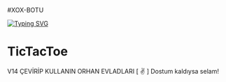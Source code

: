 #XOX-BOTU

[![Typing SVG](https://readme-typing-svg.herokuapp.com?font=Delicious+Handrawn&size=60&pause=1000&color=00F743&repeat=false&width=800&height=100&lines=XOX+BOTU)](#)

# TicTacToe
V14 ÇEVİRİP KULLANIN ORHAN EVLADLARI
[ ✌️ ] Dostum kaldıysa selam!</a>
